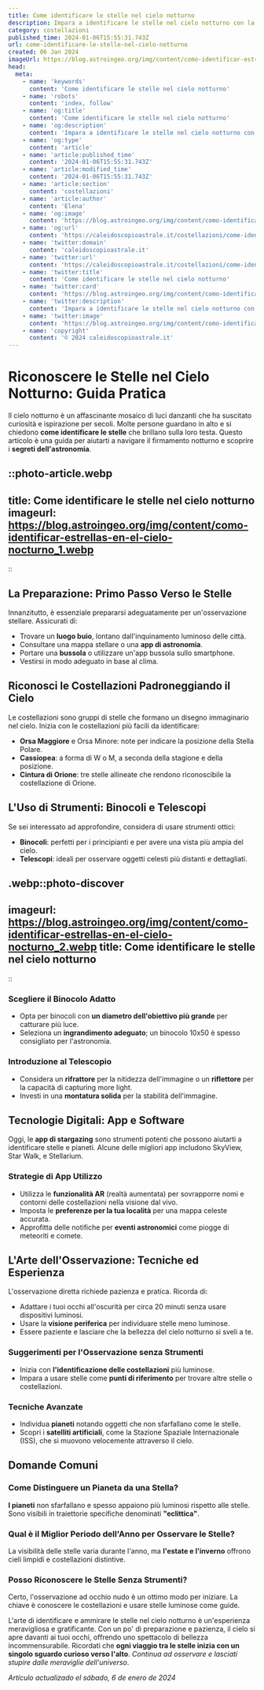 ```yaml
---
title: Come identificare le stelle nel cielo notturno
description: Impara a identificare le stelle nel cielo notturno con la nostra guida facile e pratica. Diventa un esperto della volta celeste in italiano!
category: costellazioni
published_time: 2024-01-06T15:55:31.743Z
url: come-identificare-le-stelle-nel-cielo-notturno
created: 06 Jan 2024
imageUrl: https://blog.astroingeo.org/img/content/como-identificar-estrellas-en-el-cielo-nocturno_1.webp
head:
  meta:
    - name: 'keywords'
      content: 'Come identificare le stelle nel cielo notturno'
    - name: 'robots'
      content: 'index, follow'
    - name: 'og:title'
      content: 'Come identificare le stelle nel cielo notturno'
    - name: 'og:description'
      content: 'Impara a identificare le stelle nel cielo notturno con la nostra guida facile e pratica. Diventa un esperto della volta celeste in italiano!'
    - name: 'og:type'
      content: 'article'
    - name: 'article:published_time'
      content: '2024-01-06T15:55:31.743Z'
    - name: 'article:modified_time'
      content: '2024-01-06T15:55:31.743Z'
    - name: 'article:section'
      content: 'costellazioni'
    - name: 'article:author'
      content: 'Elena'
    - name: 'og:image'
      content: 'https://blog.astroingeo.org/img/content/como-identificar-estrellas-en-el-cielo-nocturno_1.webp'
    - name: 'og:url'
      content: 'https://caleidoscopioastrale.it/costellazioni/come-identificare-le-stelle-nel-cielo-notturno'
    - name: 'twitter:domain'
      content: 'caleidoscopioastrale.it'
    - name: 'twitter:url'
      content: 'https://caleidoscopioastrale.it/costellazioni/come-identificare-le-stelle-nel-cielo-notturno'
    - name: 'twitter:title'
      content: 'Come identificare le stelle nel cielo notturno'
    - name: 'twitter:card'
      content: 'https://blog.astroingeo.org/img/content/como-identificar-estrellas-en-el-cielo-nocturno_1.webp'
    - name: 'twitter:description'
      content: 'Impara a identificare le stelle nel cielo notturno con la nostra guida facile e pratica. Diventa un esperto della volta celeste in italiano!'
    - name: 'twitter:image'
      content: 'https://blog.astroingeo.org/img/content/como-identificar-estrellas-en-el-cielo-nocturno_1.webp'
    - name: 'copyright'
      content: '© 2024 caleidoscopioastrale.it'
---
```

# Riconoscere le Stelle nel Cielo Notturno: Guida Pratica

Il cielo notturno è un affascinante mosaico di luci danzanti che ha suscitato curiosità e ispirazione per secoli. Molte persone guardano in alto e si chiedono **come identificare le stelle** che brillano sulla loro testa. Questo articolo è una guida per aiutarti a navigare il firmamento notturno e scoprire i **segreti dell'astronomia**.

::photo-article.webp
---
title: Come identificare le stelle nel cielo notturno
imageurl: https://blog.astroingeo.org/img/content/como-identificar-estrellas-en-el-cielo-nocturno_1.webp
---
::

## La Preparazione: Primo Passo Verso le Stelle

Innanzitutto, è essenziale prepararsi adeguatamente per un'osservazione stellare. Assicurati di:

- Trovare un **luogo buio**, lontano dall'inquinamento luminoso delle città.
- Consultare una mappa stellare o una **app di astronomia**.
- Portare una **bussola** o utilizzare un'app bussola sullo smartphone.
- Vestirsi in modo adeguato in base al clima.

## Riconosci le Costellazioni Padroneggiando il Cielo

Le costellazioni sono gruppi di stelle che formano un disegno immaginario nel cielo. Inizia con le costellazioni più facili da identificare:

- **Orsa Maggiore** e Orsa Minore: note per indicare la posizione della Stella Polare.
- **Cassiopea**: a forma di W o M, a seconda della stagione e della posizione.
- **Cintura di Orione**: tre stelle allineate che rendono riconoscibile la costellazione di Orione.

## L'Uso di Strumenti: Binocoli e Telescopi

Se sei interessato ad approfondire, considera di usare strumenti ottici:

- **Binocoli**: perfetti per i principianti e per avere una vista più ampia del cielo.
- **Telescopi**: ideali per osservare oggetti celesti più distanti e dettagliati.

.webp::photo-discover
---
imageurl: https://blog.astroingeo.org/img/content/como-identificar-estrellas-en-el-cielo-nocturno_2.webp
title: Come identificare le stelle nel cielo notturno
---
::

### Scegliere il Binocolo Adatto

- Opta per binocoli con **un diametro dell'obiettivo più grande** per catturare più luce.
- Seleziona un **ingrandimento adeguato**; un binocolo 10x50 è spesso consigliato per l'astronomia.

### Introduzione al Telescopio

- Considera un **rifrattore** per la nitidezza dell'immagine o un **riflettore** per la capacità di capturing more light.
- Investi in una **montatura solida** per la stabilità dell'immagine.

## Tecnologie Digitali: App e Software

Oggi, le **app di stargazing** sono strumenti potenti che possono aiutarti a identificare stelle e pianeti. Alcune delle migliori app includono SkyView, Star Walk, e Stellarium.

### Strategie di App Utilizzo

- Utilizza le **funzionalità AR** (realtà aumentata) per sovrapporre nomi e contorni delle costellazioni nella visione dal vivo.
- Imposta le **preferenze per la tua località** per una mappa celeste accurata.
- Approfitta delle notifiche per **eventi astronomici** come piogge di meteoriti e comete.

## L'Arte dell'Osservazione: Tecniche ed Esperienza

L'osservazione diretta richiede pazienza e pratica. Ricorda di:

- Adattare i tuoi occhi all'oscurità per circa 20 minuti senza usare dispositivi luminosi.
- Usare la **visione periferica** per individuare stelle meno luminose.
- Essere paziente e lasciare che la bellezza del cielo notturno si sveli a te.

### Suggerimenti per l'Osservazione senza Strumenti

- Inizia con **l'identificazione delle costellazioni** più luminose.
- Impara a usare stelle come **punti di riferimento** per trovare altre stelle o costellazioni.

### Tecniche Avanzate

- Individua **pianeti** notando oggetti che non sfarfallano come le stelle.
- Scopri i **satelliti artificiali**, come la Stazione Spaziale Internazionale (ISS), che si muovono velocemente attraverso il cielo.

## Domande Comuni

### Come Distinguere un Pianeta da una Stella?

**I pianeti** non sfarfallano e spesso appaiono più luminosi rispetto alle stelle. Sono visibili in traiettorie specifiche denominati **"eclittica"**.

### Qual è il Miglior Periodo dell'Anno per Osservare le Stelle?

La visibilità delle stelle varia durante l'anno, ma **l'estate e l'inverno** offrono cieli limpidi e costellazioni distintive.

### Posso Riconoscere le Stelle Senza Strumenti?

Certo, l'osservazione ad occhio nudo è un ottimo modo per iniziare. La chiave è conoscere le costellazioni e usare stelle luminose come guide.

L'arte di identificare e ammirare le stelle nel cielo notturno è un'esperienza meravigliosa e gratificante. Con un po' di preparazione e pazienza, il cielo si apre davanti ai tuoi occhi, offrendo uno spettacolo di bellezza incommensurabile. Ricordati che **ogni viaggio tra le stelle inizia con un singolo sguardo curioso verso l'alto**. *Continua ad osservare e lasciati stupire dalle meraviglie dell'universo*.

_Artículo actualizado el sábado, 6 de enero de 2024_